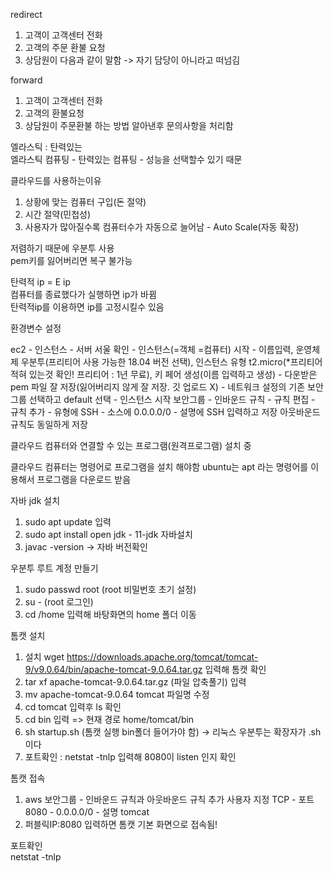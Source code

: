 redirect

1. 고객이 고객센터 전화
2. 고객의 주문 환불 요청
3. 상담원이 다음과 같이 말함 -> 자기 담당이 아니라고 떠넘김

forward

1. 고객이 고객센터 전화
2. 고객의 환불요청
3. 상담원이 주문환불 하는 방법 알아낸후 문의사항을 처리함

엘라스틱 : 탄력있는  
엘라스틱 컴퓨팅 - 탄력있는 컴퓨팅 - 성능을 선택할수 있기 때문


클라우드를 사용하는이유
1. 상황에 맞는 컴퓨터 구입(돈 절약)
2. 시간 절약(민첩성)
3. 사용자가 많아질수록 컴퓨터수가 자동으로 늘어남 - Auto Scale(자동 확장)

저렴하기 때문에 우분투 사용  
pem키를 잃어버리면 복구 불가능

탄력적 ip = E ip  
컴퓨터를 종료했다가 실행하면 ip가 바뀜  
탄력적ip를 이용하면 ip를 고정시킬수 있음

환경변수 설정

ec2 - 인스턴스 - 서버 서울 확인 - 인스턴스(=객체 =컴퓨터) 시작 - 이름입력, 운영체제 우분투(프리티어 사용 가능한 18.04 버전 선택), 인스턴스 유형 t2.micro(*프리티어 적혀 있는것 확인! 프리티어 : 1년 무료), 키 페어 생성(이름 입력하고 생성) - 다운받은 pem 파일 잘 저장(잃어버리지 않게 잘 저장. 깃 업로드 X) - 네트워크 설정의 기존 보안 그룹 선택하고 default 선택 - 인스턴스 시작
보안그룹 - 인바운드 규칙 - 규칙 편집 - 규칙 추가 - 유형에 SSH - 소스에 0.0.0.0/0 - 설명에 SSH 입력하고 저장
아웃바운드 규칙도 동일하게 저장

클라우드 컴퓨터와 연결할 수 있는 프로그램(원격프로그램) 설치 중

클라우드 컴퓨터는 명령어로 프로그램을 설치 해야함
ubuntu는 apt 라는 명령어를 이용해서 프로그램을 다운로드 받음

자바 jdk 설치

1. sudo apt update 입력
2. sudo apt install open jdk - 11-jdk 자바설치
3. javac -version -> 자바 버전확인

우분투 루트 계정 만들기
1. sudo passwd root (root 비밀번호 초기 설정)
2. su - (root 로그인)
3. cd /home 입력해 바탕화면의 home 폴더 이동

톰캣 설치
1.  설치
wget https://downloads.apache.org/tomcat/tomcat-9/v9.0.64/bin/apache-tomcat-9.0.64.tar.gz
입력해 톰캣 확인
2. tar xf apache-tomcat-9.0.64.tar.gz (파일 압축풀기) 입력
3. mv apache-tomcat-9.0.64 tomcat 파일명 수정  
4. cd tomcat 입력후 ls 확인
5. cd bin 입력 => 현재 경로 home/tomcat/bin
6. sh startup.sh (톰캣 실행 bin폴더 들어가야 함) -> 리눅스 우분투는 확장자가 .sh 이다
7. 포트확인 : netstat -tnlp 입력해 8080이  listen 인지 확인

톰캣 접속
1. aws 보안그룹 - 인바운드 규칙과 아웃바운드 규칙 추가
 사용자 지정 TCP - 포트 8080 - 0.0.0.0/0 - 설명 tomcat
2. 퍼블릭IP:8080 입력하면 톰캣 기본 화면으로 접속됨!

포트확인  
netstat -tnlp